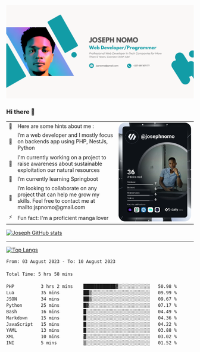 ![Banner of my profile!](/Joseph_NOMO_NEW.png "Banner")

### Hi there 👋

<!--- | --  | 👋  | Here are some hints about me :                                                                                                 | <td rowspan=6><img src="/devcard.svg" width="400" alt="Joseph NOMO's Dev Card"/></td> |
| --- | --- | ------------------------------------------------------------------------------------------------------------------------------ | ------------------------------------------------------------------------------------- |
| --  | 🔭  | I’m a web developer and I mostly focus on backends app using PHP, NestJs, Python                                               |
| --  | 🦁  | I'm currently working on a project to raise awareness about sustainable exploitation our natural resources                     |
| --  | 🌱  | I’m currently learning Springboot                                                                                              |
| --  | 👯  | I’m looking to collaborate on any project that can help me grow my skills. Feel free to contact me at mailto:jspnomo@gmail.com |
| --  | ⚡  | Fun fact: I'm a proficient manga lover                                                                                         |
--->

<table>
    <tr>
        <td width="1%">👋</td>
        <td width="55%">Here are some hints about me :</td>
        <td rowspan=6 width="44%"><img src="/devcard.svg" width="400" alt="Joseph NOMO's Dev Card"/></td>
    </tr>
    <tr>
        <td>🔭</td>
        <td>I’m a web developer and I mostly focus on backends app using PHP, NestJs, Python</td>
    </tr>
    <tr>
        <td>🦁</td>
        <td>I'm currently working on a project to raise awareness about sustainable exploitation our natural resources</td>
    </tr>
    <tr>
        <td>🌱</td>
        <td>I’m currently learning Springboot</td>
    </tr>
    <tr>
        <td>👯</td>
        <td>I’m looking to collaborate on any project that can help me grow my skills. Feel free to contact me at mailto:jspnomo@gmail.com</td>
    </tr>
    <tr>
        <td>⚡</td>
        <td>Fun fact: I'm a proficient manga lover</td>
    </tr>

</table>

[![Joseph GitHub stats](https://github-readme-stats-seven-sigma-53.vercel.app/api?username=Jspascal)](https://github.com/Jspascal/github-readme-stats)

---

[![Top Langs](https://github-readme-stats-seven-sigma-53.vercel.app/api/top-langs/?username=Jspascal&layout=compact)](https://github.com/Jspascal/github-readme-stats)

<!--START_SECTION:waka-->

```txt
From: 03 August 2023 - To: 10 August 2023

Total Time: 5 hrs 58 mins

PHP          3 hrs 2 mins    ████████████▓░░░░░░░░░░░░   50.98 %
Lua          35 mins         ██▒░░░░░░░░░░░░░░░░░░░░░░   09.99 %
JSON         34 mins         ██▒░░░░░░░░░░░░░░░░░░░░░░   09.67 %
Python       25 mins         █▓░░░░░░░░░░░░░░░░░░░░░░░   07.17 %
Bash         16 mins         █░░░░░░░░░░░░░░░░░░░░░░░░   04.49 %
Markdown     15 mins         █░░░░░░░░░░░░░░░░░░░░░░░░   04.36 %
JavaScript   15 mins         █░░░░░░░░░░░░░░░░░░░░░░░░   04.22 %
YAML         13 mins         █░░░░░░░░░░░░░░░░░░░░░░░░   03.88 %
XML          10 mins         ▓░░░░░░░░░░░░░░░░░░░░░░░░   03.02 %
INI          5 mins          ▒░░░░░░░░░░░░░░░░░░░░░░░░   01.52 %
```

<!--END_SECTION:waka-->
